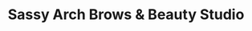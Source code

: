 ---
title: "Sassy Arch Brows & Beauty Studio"
url: /rockville/sassy-arch-brows-and-beauty-studio/
shop: beauty
---